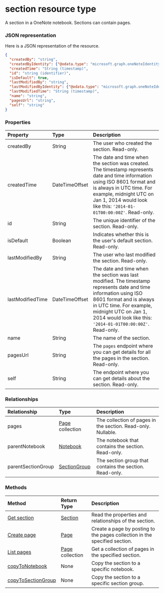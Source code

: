 # section resource type

A section in a OneNote notebook. Sections can contain pages.

### JSON representation

Here is a JSON representation of the resource.

<!-- {
  "blockType": "resource",
  "optionalProperties": [
    "pages",
    "parentNotebook",
    "parentSectionGroup"
  ],
  "@odata.type": "microsoft.graph.section"
}-->

```json
{
  "createdBy": "string",
  "createdByIdentity": {"@odata.type": "microsoft.graph.oneNoteIdentitySet"},
  "createdTime": "String (timestamp)",
  "id": "string (identifier)",
  "isDefault": true,
  "lastModifiedBy": "string",
  "lastModifiedByIdentity": {"@odata.type": "microsoft.graph.oneNoteIdentitySet"},
  "lastModifiedTime": "String (timestamp)",
  "name": "string",
  "pagesUrl": "string",
  "self": "string"
}

```
### Properties
| Property	   | Type	|Description|
|:---------------|:--------|:----------|
|createdBy|String|The user who created the section. Read-only.|
|createdTime|DateTimeOffset|The date and time when the section was created. The timestamp represents date and time information using ISO 8601 format and is always in UTC time. For example, midnight UTC on Jan 1, 2014 would look like this: `'2014-01-01T00:00:00Z'`. Read-only.|
|id|String|The unique identifier of the section.  Read-only.|
|isDefault|Boolean|Indicates whether this is the user's default section. Read-only.|
|lastModifiedBy|String|The user who last modified the section. Read-only.|
|lastModifiedTime|DateTimeOffset|The date and time when the section was last modified. The timestamp represents date and time information using ISO 8601 format and is always in UTC time. For example, midnight UTC on Jan 1, 2014 would look like this: `'2014-01-01T00:00:00Z'`. Read-only.|
|name|String|The name of the section. |
|pagesUrl|String|The `pages` endpoint where you can get details for all the pages in the section. Read-only.|
|self|String|The endpoint where you can get details about the section. Read-only.|

### Relationships
| Relationship | Type	|Description|
|:---------------|:--------|:----------|
|pages|[Page](page.md) collection|The collection of pages in the section.  Read-only. Nullable.|
|parentNotebook|[Notebook](notebook.md)|The notebook that contains the section.  Read-only.|
|parentSectionGroup|[SectionGroup](sectiongroup.md)|The section group that contains the section.  Read-only.|

### Methods

| Method		   | Return Type	|Description|
|:---------------|:--------|:----------|
|[Get section](../api/section_get.md) | [Section](section.md) |Read the properties and relationships of the section.|
|[Create page](../api/section_post_pages.md) |[Page](page.md)| Create a page by posting to the pages collection in the specified section.|
|[List pages](../api/section_list_pages.md) |[Page](page.md) collection| Get a collection of pages in the specified section.|
|[copyToNotebook](../api/section_copytonotebook.md)|None|Copy the section to a specific notebook.|
|[copyToSectionGroup](../api/section_copytosectiongroup.md)|None|Copy the section to a specific section group.|


<!-- uuid: 8fcb5dbc-d5aa-4681-8e31-b001d5168d79
2015-10-25 14:57:30 UTC -->
<!-- {
  "type": "#page.annotation",
  "description": "section resource",
  "keywords": "",
  "section": "documentation",
  "tocPath": ""
}-->
